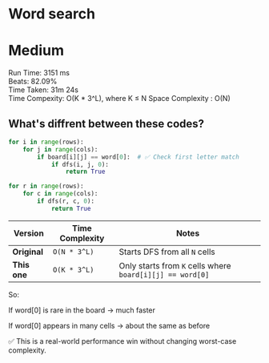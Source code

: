 
Word search
=========
# Medium
Run Time: 3151 ms         
Beats: 82.09%       
Time Taken: 31m 24s  
Time Compexity: O(K * 3^L), where K ≤ N
Space Complexity : O(N)    

## What's diffrent between these codes?
```python
for i in range(rows):
    for j in range(cols):
        if board[i][j] == word[0]:  # ✅ Check first letter match
            if dfs(i, j, 0):
                return True

```
```python
for r in range(rows):
    for c in range(cols):
        if dfs(r, c, 0):
            return True

```

| Version      | Time Complexity | Notes                                                     |
| ------------ | --------------- | --------------------------------------------------------- |
| **Original** | `O(N * 3^L)`    | Starts DFS from all `N` cells                             |
| **This one** | `O(K * 3^L)`    | Only starts from `K` cells where `board[i][j] == word[0]` |


So:

If word[0] is rare in the board → much faster  

If word[0] appears in many cells → about the same as before    
 
✅ This is a real-world performance win without changing worst-case complexity.   

